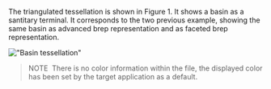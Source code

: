 ﻿The triangulated tessellation is shown in Figure 1. It shows a basin as a santitary terminal. It corresponds to the two previous example, showing the same basin as advanced brep representation and as faceted brep representation.

!["Basin tessellation"](../../../../figures/examples/basin_tessellation.png "Figure 1 &mdash; Faceted brep representation")

> NOTE&nbsp; There is no color information within the file, the displayed color has been set by the target application as a default.
